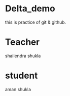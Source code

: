 # Delta_demo
this is practice of git &amp; github.
# Teacher
shailendra shukla
# student
aman shukla